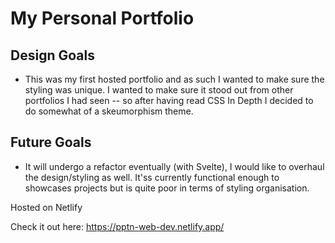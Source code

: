 # My Personal Portfolio

## Design Goals
- This was my first hosted portfolio and as such I wanted to make sure the styling was unique. I wanted to make sure it stood out from other portfolios I had seen -- so after having read CSS In Depth I decided to do somewhat of a skeumorphism theme.

## Future Goals
- It will undergo a refactor eventually (with Svelte), I would like to overhaul the design/styling as well. It'ss currently functional enough to showcases projects but is quite poor in terms of styling organisation. 

Hosted on Netlify

Check it out here: https://pptn-web-dev.netlify.app/
